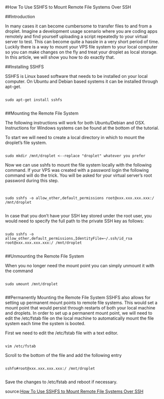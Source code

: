 #How To Use SSHFS to Mount Remote File Systems Over SSH

##Introduction

In many cases it can become cumbersome to transfer files to and from a droplet. 
Imagine a development usage scenario where you are coding apps remotely and find 
yourself uploading a script repeatedly to your virtual server to test. 
This can become quite a hassle in a very short period of time. 
Luckily there is a way to mount your VPS file system to your local computer 
so you can make changes on the fly and treat your droplet as local storage. 
In this article, we will show you how to do exactly that.


##Installing SSHFS


SSHFS is Linux based software that needs to be installed on your local computer. 
On Ubuntu and Debian based systems it can be installed through apt-get.


```console

sudo apt-get install sshfs


```

##Mounting the Remote File System

The following instructions will work for both Ubuntu/Debian and OSX. Instructions for Windows systems can be found at the bottom of the tutorial.

To start we will need to create a local directory in which to mount the droplet’s file system.


```console

sudo mkdir /mnt/droplet <--replace "droplet" whatever you prefer

```

Now we can use sshfs to mount the file system locally with the following command. If your VPS was created with a password login the following command will do the trick. You will be asked for your virtual server’s root password during this step.




```console


sudo sshfs -o allow_other,default_permissions root@xxx.xxx.xxx.xxx:/ /mnt/droplet


```


In case that you don’t have your SSH key stored under the root user, you would need to specify the full path to the private SSH key as follows:

```console

sudo sshfs -o allow_other,default_permissions,IdentityFile=~/.ssh/id_rsa root@xxx.xxx.xxx.xxx:/ /mnt/droplet


```

##Unmounting the Remote File System


When you no longer need the mount point you can simply unmount it with the command



```console

sudo umount /mnt/droplet


```


##Permanently Mounting the Remote File System
SSHFS also allows for setting up permanent mount points to remote file systems. This would set a mount point that would persist through restarts of both your local machine and droplets. In order to set up a permanent mount point, we will need to edit the /etc/fstab file on the local machine to automatically mount the file system each time the system is booted.

First we need to edit the /etc/fstab file with a text editor.

```console

vim /etc/fstab

```


Scroll to the bottom of the file and add the following entry


```

sshfs#root@xxx.xxx.xxx.xxx:/ /mnt/droplet


```


Save the changes to /etc/fstab and reboot if necessary.



source:[How To Use SSHFS to Mount Remote File Systems Over SSH](https://www.digitalocean.com/community/tutorials/how-to-use-sshfs-to-mount-remote-file-systems-over-ssh)
